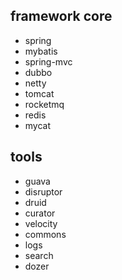 
## framework core

* spring
* mybatis
* spring-mvc
* dubbo
* netty
* tomcat
* rocketmq
* redis
* mycat

## tools

* guava
* disruptor
* druid
* curator
* velocity
* commons
* logs
* search
* dozer

